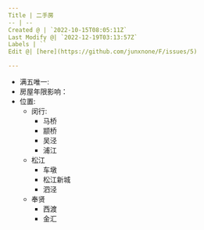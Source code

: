 ```yaml
---
Title | 二手房
-- | --
Created @ | `2022-10-15T08:05:11Z`
Last Modify @| `2022-12-19T03:13:57Z`
Labels | ``
Edit @| [here](https://github.com/junxnone/F/issues/5)

---
```

- 满五唯一:
- 房屋年限影响：
- 位置: 
  - 闵行:
    - 马桥
    - 颛桥
    - 吴泾
    - 浦江
  - 松江
    - 车墩
    - 松江新城
    - 泗泾
  - 奉贤
    - 西渡
    - 金汇
